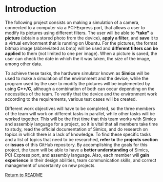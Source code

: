# Introduction

The following project consists on making a simulation of a camera, connected to a computer via a PCI-Express port, that allows a user to modify its pictures using different filters. The user will be able to **“take”** a **picture** (obtain a stored photo from the device), **apply a filter**, and **save** it to a virtual environment that is running on Ubuntu. For the pictures, the format bitmap image (abbreviated as bmp) will be used and **different filters can be applied** to them (not limited to one per image). When a picture is saved, the user can check the date in which the it was taken, the size of the image, among other data.

To achieve these tasks, the hardware simulator known as **Simics** will be used to make a simulation of the environment and the device, while the program used by the user to modify the pictures will be implemented by using **C++/C**, although a combination of both can occur depending on the necessities of the team. To verify that the device and the environment work according to the requirements, various test cases will be created.

Different work objectives will have to be completed, so the three members of the team will work on different tasks in parallel, while other tasks will be worked together.  This will be the first time that this team works with Simics and assembly language for a project, so it is vital that all members take time to study, read the official documentation of Simics, and do research on topics in which there is a lack of knowledge. To find these specific tasks and a list of topics that need to be researched, **refer to** the **projects section** or **issues** of this GitHub repository. By accomplishing the goals for this project, the team will be able to have a **better understanding** of Simics, PCI-Express port, and
assembly language. Also, each member will **gain experience** in their design abilities, team communication skills, and correct management of uncertainty on new projects.

[Return to README](../README.md)

